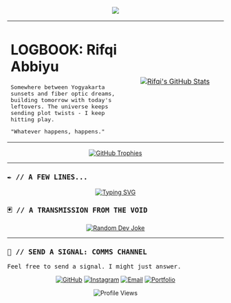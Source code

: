 <p align="center">
  <img src="https://github.com/RifqiAbbiyu6822/gifmd/blob/main/spike-spiegel-smoking-cowboy-bebop-moewalls-com%20(1)%20(1)%20(1).gif"/>
</p>

<table>
  <tr>
    <td valign="top">
      <h1 align="left">LOGBOOK: Rifqi Abbiyu</h1>
      <samp>
        <p align="left">
         Somewhere between Yogyakarta sunsets and fiber optic dreams, building tomorrow with today's leftovers. The universe keeps sending plot twists - I keep hitting play.
        </p>
        <p align="left">
          "Whatever happens, happens."
        </p>
      </samp>
    </td>
    <td width="45%" align="center">
      <a href="https://github.com/anuraghazra/github-readme-stats">
        <img src="https://github-readme-stats.vercel.app/api?username=RifqiAbbiyu6822&show_icons=true&theme=tokyonight&hide_border=true&include_all_commits=true&count_private=true" alt="Rifqi's GitHub Stats"/>
      </a>
    </td>
  </tr>
</table>

<div align="center">
  <a href="https://github.com/ryo-ma/github-profile-trophy">
    <img src="https://github-profile-trophy.vercel.app/?username=RifqiAbbiyu6822&theme=tokyonight&column=7&margin-w=15&margin-h=15" alt="GitHub Trophies"/>
  </a>
</div>

---

### <samp> ✒️ // A FEW LINES... </samp>

<p align="center">
  <a href="https://git.io/typing-svg">
    <img src="https://readme-typing-svg.demolab.com?font=Fira+Code&size=18&pause=1000&color=58A6FF&width=435&lines=3...2...1...+Let's+Jam;Navigating+the+digital+cosmos...;Hunting+for+bugs+and+bounties.;Whatever+happens,+happens." alt="Typing SVG" />
  </a>
</p>

### <samp> 🃏 // A TRANSMISSION FROM THE VOID </samp>

<p align="center">
  <a href="https://github.com/techgaun/github-readme-jokes">
    <img src="https://readme-jokes.vercel.app/api?theme=tokyonight&hide_border=true" alt="Random Dev Joke"/>
  </a>
</p>

---

### <samp> 📡 // SEND A SIGNAL: COMMS CHANNEL </samp>

<samp>Feel free to send a signal. I might just answer.</samp>

<p align="center">
  <a href="https://github.com/RifqiAbbiyu6822" target="_blank"><img alt="GitHub" src="https://img.shields.io/badge/GitHub-181717?style=for-the-badge&logo=github&logoColor=white"></a>
  <a href="https://instagram.com/rifqiabbiyu_" target="_blank"><img alt="Instagram" src="https://img.shields.io/badge/Instagram-E4405F?style=for-the-badge&logo=instagram&logoColor=white"></a>
  <a href="mailto:[YOUR_EMAIL]" target="_blank"><img alt="Email" src="https://img.shields.io/badge/Email-D14836?style=for-the-badge&logo=gmail&logoColor=white"></a>
  <a href="[YOUR_PORTFOLIO_LINK]" target="_blank"><img alt="Portfolio" src="https://img.shields.io/badge/Portfolio-4A90E2?style=for-the-badge&logo=briefcase&logoColor=white"></a>
</p>

<p align="center">
  <img src="https://komarev.com/ghpvc/?username=RifqiAbbiyu6822&label=VISITORS&color=blueviolet&style=flat-square" alt="Profile Views"/>
</p>
